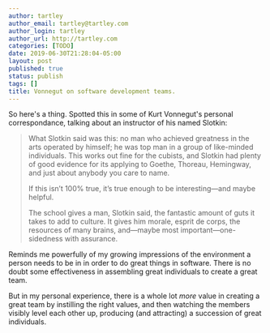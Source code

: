 ```yaml
---
author: tartley
author_email: tartley@tartley.com
author_login: tartley
author_url: http://tartley.com
categories: [TODO]
date: 2019-06-30T21:28:04-05:00
layout: post
published: true
status: publish
tags: []
title: Vonnegut on software development teams.
---
```


So here's a thing. Spotted this in some of Kurt Vonnegut's personal
correspondance, talking about an instructor of his named Slotkin:

> What Slotkin said was this: no man who achieved greatness in the arts operated
> by himself; he was top man in a group of like-minded individuals. This works
> out fine for the cubists, and Slotkin had plenty of good evidence for its
> applying to Goethe, Thoreau, Hemingway, and just about anybody you care to
> name.
>
> If this isn’t 100% true, it’s true enough to be interesting—and maybe helpful.
>
> The school gives a man, Slotkin said, the fantastic amount of guts it takes to
> add to culture. It gives him morale, esprit de corps, the resources of many
> brains, and—maybe most important—one-sidedness with assurance.

Reminds me powerfully of my growing impressions of the environment a person
needs to be in in order to do great things in software. There is no doubt some
effectiveness in assembling great individuals to create a great team.

But in my personal experience, there is a whole lot _more_ value in creating a
great team by instilling the right values, and then watching the members
visibly level each other up, producing (and attracting) a succession of great
individuals.

